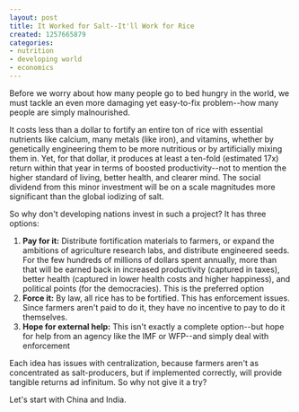 ```yaml
---
layout: post
title: It Worked for Salt--It'll Work for Rice
created: 1257665879
categories:
- nutrition
- developing world
- economics
---
```

Before we worry about how many people go to bed hungry in the world, we must tackle an even more damaging yet easy-to-fix problem--how many people are simply malnourished.

It costs less than a dollar to fortify an entire ton of rice with essential nutrients like calcium, many metals (like iron), and vitamins, whether by genetically engineering them to be more nutritious or by artificially mixing them in. Yet, for that dollar, it produces at least a ten-fold (estimated 17x) return within that year in terms of boosted productivity--not to mention the higher standard of living, better health, and clearer mind. The social dividend from this minor investment will be on a scale magnitudes more significant than the global iodizing of salt.

So why don't developing nations invest in such a project? It has three options:
<ol>
<li><strong>Pay for it:</strong> Distribute fortification materials to farmers, or expand the ambitions of agriculture research labs, and distribute engineered seeds. For the few hundreds of millions of dollars spent annually, more than that will be earned back in increased productivity (captured in taxes), better health (captured in lower health costs and higher happiness), and political points (for the democracies). This is the preferred option</li>
<li><strong>Force it:</strong> By law, all rice has to be fortified. This has enforcement issues. Since farmers aren't paid to do it, they have no incentive to pay to do it themselves.</li>
<li><strong>Hope for external help:</strong> This isn't exactly a complete option--but hope for help from an agency like the IMF or WFP--and simply deal with enforcement</li>
</ol>
Each idea has issues with centralization, because farmers aren't as concentrated as salt-producers, but if implemented correctly, will provide tangible returns ad infinitum. So why not give it a try?

Let's start with China and India.
